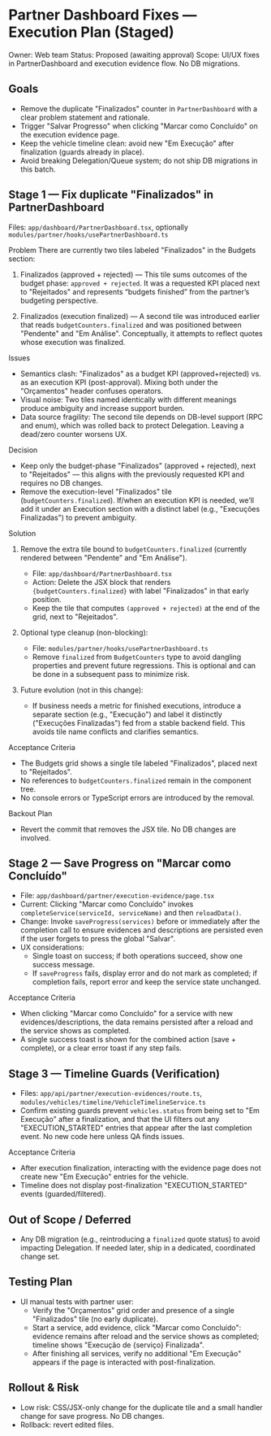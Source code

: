 # Partner Dashboard Fixes — Execution Plan (Staged)

Owner: Web team
Status: Proposed (awaiting approval)
Scope: UI/UX fixes in PartnerDashboard and execution evidence flow. No DB migrations.

## Goals
- Remove the duplicate "Finalizados" counter in `PartnerDashboard` with a clear problem statement and rationale.
- Trigger "Salvar Progresso" when clicking "Marcar como Concluído" on the execution evidence page.
- Keep the vehicle timeline clean: avoid new "Em Execução" after finalization (guards already in place).
- Avoid breaking Delegation/Queue system; do not ship DB migrations in this batch.

## Stage 1 — Fix duplicate "Finalizados" in PartnerDashboard
Files: `app/dashboard/PartnerDashboard.tsx`, optionally `modules/partner/hooks/usePartnerDashboard.ts`

Problem
There are currently two tiles labeled "Finalizados" in the Budgets section:

1) Finalizados (approved + rejected) — This tile sums outcomes of the budget phase: `approved + rejected`. It was a requested KPI placed next to "Rejeitados" and represents “budgets finished” from the partner’s budgeting perspective.

2) Finalizados (execution finalized) — A second tile was introduced earlier that reads `budgetCounters.finalized` and was positioned between "Pendente" and "Em Análise". Conceptually, it attempts to reflect quotes whose execution was finalized.

Issues
- Semantics clash: "Finalizados" as a budget KPI (approved+rejected) vs. as an execution KPI (post-approval). Mixing both under the "Orçamentos" header confuses operators.
- Visual noise: Two tiles named identically with different meanings produce ambiguity and increase support burden.
- Data source fragility: The second tile depends on DB-level support (RPC and enum), which was rolled back to protect Delegation. Leaving a dead/zero counter worsens UX.

Decision
- Keep only the budget-phase "Finalizados" (approved + rejected), next to "Rejeitados" — this aligns with the previously requested KPI and requires no DB changes.
- Remove the execution-level "Finalizados" tile (`budgetCounters.finalized`). If/when an execution KPI is needed, we’ll add it under an Execution section with a distinct label (e.g., "Execuções Finalizadas") to prevent ambiguity.

Solution
1) Remove the extra tile bound to `budgetCounters.finalized` (currently rendered between "Pendente" and "Em Análise").
   - File: `app/dashboard/PartnerDashboard.tsx`
   - Action: Delete the JSX block that renders `{budgetCounters.finalized}` with label "Finalizados" in that early position.
   - Keep the tile that computes `(approved + rejected)` at the end of the grid, next to "Rejeitados".

2) Optional type cleanup (non-blocking):
   - File: `modules/partner/hooks/usePartnerDashboard.ts`
   - Remove `finalized` from `BudgetCounters` type to avoid dangling properties and prevent future regressions. This is optional and can be done in a subsequent pass to minimize risk.

3) Future evolution (not in this change):
   - If business needs a metric for finished executions, introduce a separate section (e.g., "Execução") and label it distinctly ("Execuções Finalizadas") fed from a stable backend field. This avoids tile name conflicts and clarifies semantics.

Acceptance Criteria
- The Budgets grid shows a single tile labeled "Finalizados", placed next to "Rejeitados".
- No references to `budgetCounters.finalized` remain in the component tree.
- No console errors or TypeScript errors are introduced by the removal.

Backout Plan
- Revert the commit that removes the JSX tile. No DB changes are involved.

## Stage 2 — Save Progress on "Marcar como Concluído"
- File: `app/dashboard/partner/execution-evidence/page.tsx`
- Current: Clicking "Marcar como Concluído" invokes `completeService(serviceId, serviceName)` and then `reloadData()`.
- Change: Invoke `saveProgress(services)` before or immediately after the completion call to ensure evidences and descriptions are persisted even if the user forgets to press the global "Salvar".
- UX considerations:
  - Single toast on success; if both operations succeed, show one success message.
  - If `saveProgress` fails, display error and do not mark as completed; if completion fails, report error and keep the service state unchanged.

Acceptance Criteria
- When clicking "Marcar como Concluído" for a service with new evidences/descriptions, the data remains persisted after a reload and the service shows as completed.
- A single success toast is shown for the combined action (save + complete), or a clear error toast if any step fails.

## Stage 3 — Timeline Guards (Verification)
- Files: `app/api/partner/execution-evidences/route.ts`, `modules/vehicles/timeline/VehicleTimelineService.ts`
- Confirm existing guards prevent `vehicles.status` from being set to "Em Execução" after a finalization, and that the UI filters out any "EXECUTION_STARTED" entries that appear after the last completion event. No new code here unless QA finds issues.

Acceptance Criteria
- After execution finalization, interacting with the evidence page does not create new "Em Execução" entries for the vehicle.
- Timeline does not display post-finalization "EXECUTION_STARTED" events (guarded/filtered).

## Out of Scope / Deferred
- Any DB migration (e.g., reintroducing a `finalized` quote status) to avoid impacting Delegation. If needed later, ship in a dedicated, coordinated change set.

## Testing Plan
- UI manual tests with partner user:
  - Verify the "Orçamentos" grid order and presence of a single "Finalizados" tile (no early duplicate).
  - Start a service, add evidence, click "Marcar como Concluído": evidence remains after reload and the service shows as completed; timeline shows "Execução de {serviço} Finalizada".
  - After finishing all services, verify no additional "Em Execução" appears if the page is interacted with post-finalization.

## Rollout & Risk
- Low risk: CSS/JSX-only change for the duplicate tile and a small handler change for save progress. No DB changes.
- Rollback: revert edited files.
